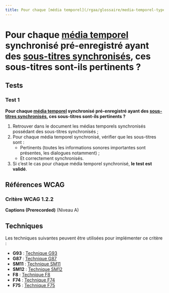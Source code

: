 ```yaml
---
title: Pour chaque [média temporel](/rgaa/glossaire/media-temporel-type-son-video-et-synchronise) synchronisé pré-enregistré ayant des [sous-titres synchronisés](/rgaa/glossaire/sous-titres-synchronises-objet-multimedia), ces sous-titres sont-ils pertinents ?
---
```


# Pour chaque [média temporel](/rgaa/glossaire/media-temporel-type-son-video-et-synchronise) synchronisé pré-enregistré ayant des [sous-titres synchronisés](/rgaa/glossaire/sous-titres-synchronises-objet-multimedia), ces sous-titres sont-ils pertinents ?



## Tests

### Test 1

**Pour chaque [média temporel](/rgaa/glossaire/media-temporel-type-son-video-et-synchronise) synchronisé pré-enregistré ayant des [sous-titres synchronisés](/rgaa/glossaire/sous-titres-synchronises-objet-multimedia), ces sous-titres sont-ils pertinents ?**

1. Retrouver dans le document les médias temporels synchronisés possédant des sous-titres synchronisés ;
2. Pour chaque média temporel synchronisé, vérifier que les sous-titres sont :
   - Pertinents (toutes les informations sonores importantes sont présentes, les dialogues notamment) ;
   - Et correctement synchronisés.
3. Si c’est le cas pour chaque média temporel synchronisé, **le test est validé**.



## Références WCAG

### Critère WCAG 1.2.2

**Captions (Prerecorded)** (Niveau A)



## Techniques

Les techniques suivantes peuvent être utilisées pour implémenter ce critère :

- **G93** : [Technique G93](https://www.w3.org/WAI/WCAG21/Techniques/html/G93)
- **G87** : [Technique G87](https://www.w3.org/WAI/WCAG21/Techniques/html/G87)
- **SM11** : [Technique SM11](https://www.w3.org/WAI/WCAG21/Techniques/html/SM11)
- **SM12** : [Technique SM12](https://www.w3.org/WAI/WCAG21/Techniques/html/SM12)
- **F8** : [Technique F8](https://www.w3.org/WAI/WCAG21/Techniques/html/F8)
- **F74** : [Technique F74](https://www.w3.org/WAI/WCAG21/Techniques/html/F74)
- **F75** : [Technique F75](https://www.w3.org/WAI/WCAG21/Techniques/html/F75)
